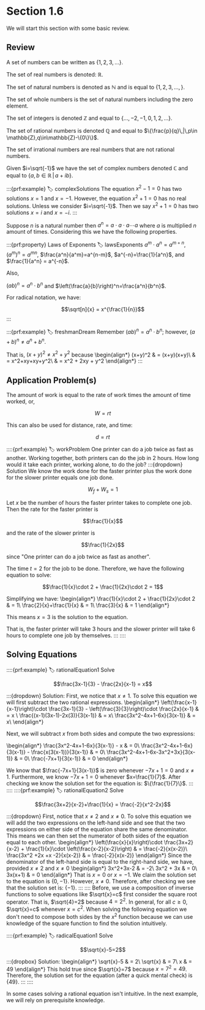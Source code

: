 # Section 1.6

We will start this section with some basic review.

## Review

A set of numbers can be written as $\{1,2,3,...\}$. 

The set of real numbers is denoted: $\mathbb{R}$.

The set of natural numbers is denoted as $\mathbb{N}$ and is equal to $\{1,2,3,...,\}$.

The set of whole numbers is the set of natural numbers including the zero element.

The set of integers is denoted $\mathbb{Z}$ and equal to $\{...,-2,-1,0,1,2,...\}$.

The set of rational numbers is denoted $\mathbb{Q}$ and equal to $\{\frac{p}{q}\,|\,p\in \mathbb{Z},q\in\mathbb{Z}-\{0\}\}$.

The set of irrational numbers are real numbers that are not rational numbers.

Given $i=\sqrt{-1}$ we have the set of complex numbers denoted $\mathbb{C}$ and equal to $\{a,b\in\mathbb{R}\,|\,a+ib\}$.

:::{prf:example}
:label: complexSolutions
The equation $x^2-1=0$ has two solutions $x=1$ and $x=-1$. However, the equation $x^2+1=0$ has no real solutions. Unless we consider $i=\sqrt{-1}$. Then we say $x^2+1=0$ has two solutions $x=i$ and $x=-i$.
:::

Suppose $n$ is a natural number then $a^n=a\cdot a\cdot a \cdots a$ where $a$ is multiplied $n$ amount of times. Considering this we have the following properties.

:::{prf:property} Laws of Exponents
:label: lawsExponents
$a^m\cdot a^n = a^{m+n}$, $\left(a^m\right)^n = a^{mn}$, $\frac{a^n}{a^m}=a^{n-m}$, $a^{-n}=\frac{1}{a^n}$, and $\frac{1}{a^n} = a^{-n}$.

Also,

$(ab)^n = a^n\cdot b^n$ and $\left(\frac{a}{b}\right)^n=\frac{a^n}{b^n}$.

For radical notation, we have:

$$\sqrt[n]{x} = x^{\frac{1}{n}}$$
:::

:::{prf:example}
:label: freshmanDream
Remember $(ab)^n=a^n\cdot b^n$; however, $(a+b)^n\ne a^n +b^n$.

That is, $(x+y)^2\ne x^2 +y^2$ because
\begin{align*}
    (x+y)^2 & = (x+y)(x+y)\\
    & = x^2+xy+xy+y^2\\
    & = x^2 + 2xy + y^2
\end{align*}
:::

## Application Problem(s)

The amount of work is equal to the rate of work times the amount of time worked, or,

$$W=rt$$

This can also be used for distance, rate, and time:

$$d=rt$$

::::{prf:example}
:label: workProblem
One printer can do a job twice as fast as another. Working together, both printers can do the job in 2 hours. How long would it take each printer, working alone, to do the job?
:::{dropdown} Solution
We know the work done for the faster printer plus the work done for the slower printer equals one job done.

$$W_f+W_s = 1 $$

Let $x$ be the number of hours the faster printer takes to complete one job. Then the rate for the faster printer is 

$$\frac{1}{x}$$ 

and the rate of the slower printer is 

$$\frac{1}{2x}$$ 

since "One printer can do a job twice as fast as another".

The time $t=2$ for the job to be done. Therefore, we have the following equation to solve:

$$\frac{1}{x}\cdot 2 + \frac{1}{2x}\cdot 2 = 1$$

Simplifying we have:
\begin{align*}
    \frac{1}{x}\cdot 2 + \frac{1}{2x}\cdot 2 & = 1\\
    \frac{2}{x}+\frac{1}{x} & = 1\\
    \frac{3}{x} & = 1
\end{align*}

This means $x=3$ is the solution to the equation.

That is, the faster printer will take 3 hours and the slower printer will take 6 hours to complete one job by themselves.
:::
::::

## Solving Equations

::::{prf:example}
:label: rationalEquation1
Solve 

$$\frac{3x-1}{3} - \frac{2x}{x-1} = x$$

:::{dropdown} Solution:
First, we notice that $x\ne1$. To solve this equation we will first subtract the two rational expressions.
\begin{align*}
    \left(\frac{x-1}{x-1}\right)\cdot \frac{3x-1}{3} - \left(\frac{3}{3}\right)\cdot \frac{2x}{x-1} & = x \\
    \frac{(x-1)(3x-1)-2x(3)}{3(x-1)} & = x\\
    \frac{3x^2-4x+1-6x}{3(x-1)} & = x\\
\end{align*}

Next, we will subtract $x$ from both sides and compute the two expressions:

\begin{align*}
    \frac{3x^2-4x+1-6x}{3(x-1)} - x & = 0\\
    \frac{3x^2-4x+1-6x}{3(x-1)} - \frac{x(3(x-1))}{3(x-1)} & = 0\\
    \frac{3x^2-4x+1-6x-3x^2+3x}{3(x-1)} & = 0\\
    \frac{-7x+1}{3(x-1)} & = 0
\end{align*}

We know that $\frac{-7x+1}{3(x-1)}$ is zero whenever $-7x+1=0$ and $x\ne1$. Furthermore, we know $-7x+1=0$ whenever $x=\frac{1}{7}$. After checking we know the solution set for the equation is: $\{\frac{1}{7}\}$.
:::
::::
::::{prf:example}
:label: rationalEquation2
Solve 

$$\frac{3x+2}{x-2}+\frac{1}{x} = \frac{-2}{x^2-2x}$$

:::{dropdown}
First, notice that $x\ne2$ and $x\ne0$. To solve this equation we will add the two expressions on the left-hand side and see that the two expressions on either side of the equation share the same denominator. This means we can then set the numerator of both sides of the equation equal to each other.
\begin{align*}
    \left(\frac{x}{x}\right)\cdot \frac{3x+2}{x-2} + \frac{1}{x}\cdot \left(\frac{x-2}{x-2}\right) & = \frac{-2}{x(x-2)}\\
    \frac{3x^2 +2x +x -2}{x(x-2)} & = \frac{-2}{x(x-2)}
\end{align*}
Since the denominator of the left-hand side is equal to the right-hand side, we have, provided $x\ne2$ and $x\ne0$
\begin{align*}
    3x^2+3x-2 & = -2\\
    3x^2 + 3x & = 0\\
    3x(x+1) & = 0
\end{align*}
That is $x=0$ or $x=-1$. We claim the solution set to the equation is $\{0,-1\}$. However, $x\ne0$. Therefore, after checking we see that the solution set is: $\{-1\}$.
:::
::::
Before, we use a composition of inverse functions to solve equations like $\sqrt{x}=c$ first consider the square root operator. That is, $\sqrt{4}=2$ because $4=2^2$. In general, for all $c\ge0$, $\sqrt{x}=c$ whenever $x=c^2$. When solving the following equation we don't need to compose both sides by the $x^2$ function because we can use knowledge of the square function to find the solution intuitively.

::::{prf:example}
:label: radicalEquation1
Solve 

$$\sqrt{x}-5=2$$

:::{dropbox} Solution:
\begin{align*}
    \sqrt{x}-5 & = 2\\
    \sqrt{x} & = 7\\
    x & = 49
\end{align*}
This hold true since $\sqrt{x}=7$ because $x=7^2=49$. Therefore, the solution set for the equation (after a quick mental check) is $\{49\}$.
:::
::::

In some cases solving a rational equation isn't intuitive. In the next example, we will rely on prerequisite knowledge.


